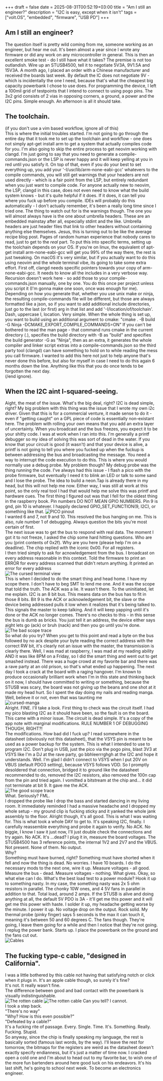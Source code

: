 +++ 
draft = false
date = 2025-08-31T00:52:19+03:00
title = "Am I still an engineer?"
description = "I2C is easy, except when it isn't"
tags = ["volt.OS", "embedded", "firmware", "USB PD"]
+++

## Am I still an engineer? 

The question itself is pretty wild coming from me, someone working as an engineer, but hear me out. It's been almost a year since I wrote any firmware or did any work on any microcontroller in general. This is then an excellent smoke test - do I still have what it takes? The premise is not too outlandish. Wire up an STUSB4500, tell it to negotiate 5V3A, 9V1.5A  and 15V3A. A month ago, I placed an order with a Chinese manufacturer and received the boards last week. By default the IC does not negotiate 9V - which is incidentally the one I need, because that's what the cheapest big capacity powerbank I chose to use does. For programming the device, I left a 100mil grid of testpoints that I intend to connect to using pogo pins. The 3x2 grid consists of 2 vias in opposing corners, a ground, a power and the I2C pins. Simple enough. An afternoon is all it should take.   

## The toolchain.

(if you don't use a vim based workflow, ignore all of this)  
This is where the initial troubles started. I'm not going to go through the entire day that it took me to set up the toolchain and workflow - one does not simply apt-get install arm to get a system that actually compiles code for you. I'm also going to skip the entire process to get neovim working with clangd. I'm just going to say that you need to generate a compile-commands.json or the LSP is never happy and it will keep yelling at you in red until you satisfy it. On top of that, even if you do your best to set everything up, you add your '-I/usr/lib/arm-none-eabi-gcc' whatevers to the compile commands, you will still get warnings that your headers are not used directly - which is a fair point from the LSP, but entirely redundant when you just want to compile code. For anyone actually new to neovim, the LSP, clangd in this case, does not even need to know what the build system knows - but it's quite helpful if it does. If it does, it can tell you where you fuck up before you compile. IDEs will probably do this automatically - I don't actually remember, it's been a really long time since I tried one. The thing to watch out for is the warnings though. The one you will almost always have is the one about umbrella headers. These are an embedded mainstay after all, especially stdint and the like. Umbrella headers are just header files that link to other headers without containing anything else themselves. 
Jesus, this is turning out to be like the average recipe blog post. Pages of random human experience that nobody cares to read, just to get to the _real_ part. To put this into specific terms, setting up the toolchain depends on your OS. If you're on linux, the equivalent of apt-get install arm-none-eabi-gcc will get you 99% of the way there, the rest is just tweaking. On macOS it's very similar, but if you actually want to do this using neovim and the whole terminal vibe, its going to take some extra effort. First off, clangd needs specific pointers towards your copy of arm-none-eabi-gcc. It needs to know all the includes in a very verbose way. Recursion doesn't work here - so add those to your compile-commands.json manually, one by one. You do this once per project unless you script it (I'm gonna make one soon, once was enough for me). Depending on how you generate that, whether you use unix make or ninja, the resulting compile-commands file will be different, but those are always formatted like a json, so if you want to add additional include directories, just go to the last (or first) arg in that list and add '-I/location/of/toolchain'. Dash, uppercase I, location. Very simple. When the whole thing is set up, you want to build using an additional argument to cmake:
"cmake . -B build -G Ninja -DCMAKE_EXPORT_COMPILE_COMMANDS=ON"
If you can't be bothered to read the man page - that command runs cmake in the current directory (.), specifies the build directory with -B as "build" and specifies the build generator -G as "Ninja", then as an extra, it generates the whole compiler and linker script extras into a compile-commands.json so the third party tool (clangd) can have something to hold on to while reading the mess you call firmware. 
I wanted to add this here not just to help anyone that's never done this before, but also for myself in case I need to do this again 6 months down the line. Anything like this that you do once tends to be forgotten the next day.  
(/end ignore).


## When the I2C aint I-squared-seeing. 

Aight, the meat of the issue. What's the big deal, right? I2C is dead simple, right? My big problem with this thing was the issue that I wrote my own i2c driver. Given that this is for a commercial venture, it made sense to do it - even if "getting caught" on a GPL piece of code is essentially non-existant here. The problem with rolling your own means that you add an extra layer of uncertainty. When you broadcast and the bus freezes, you expect it to be your shitty code. I was at work when I ran into this. I'm generally a printf debugger so my idea of solving this was sort of dead in the water. If you know that your circuit is good (it wasn't) and that your device is alive, a printf is not going to tell you where you fucked up when the fuckup is between addressing the bus and broadcasting the message. You need a way to interrupt the code execution to do this. This is where you would normally use a debug probe. My problem though? My debug probe was the thing running the code. I've always had this issue - I flash a pico with the probe firmware, but eventually I need it to blink an LED or talk to some sand and I lose the probe. The idea to build a neon.Tap is already there in my head, but this will not help me now. Either way, I was still at work at this point, so the only real tool I had that would help me solve this was printf and hardware cues.
The first thing I figured out was that I fell for the oldest thing in the raspberry book. Pin numbers DO NOT MEAN GPIO NUMBERS. Pin 9 is gnd, pin 10 is whatever. I happily declared GPIO_SET_FUNCTION(9, I2C), or something like that. 
![PICO pinout](/img/pico-pinout.png)  
I wanted 6 and 7, not 9 and 10. This resolved the bus hanging on me. This is also, rule number 1 of debugging. Always question the bits you're most certain of first.  
The next issue was to get the bus to respond with real data. The moment I got it to not freeze, I asked the chip some hard hitting questions. Who are you (print contents of 0x2f). Why are you here (please help I'm on a deadline). The chip replied with the iconic 0x00. For all registers.  
I then tried simply to ask for acnowledgement from the bus. I broadcast on every address reasonable in this context. Told the firmware to print an ERROR for every address scanned that didn't return anything. It printed an error for every address  
![The cursed terminal view](/img/bad-terminal.png)   
This is when I decided to do the smart thing and head home. I have my scope there. I don't have to beg SMT to lend me one. And it was the scope that told the truth. The ACK was a lie. It wasn't there. To the uninitiated, let me explain. I2C is an 8 bit bus. This means data on the bus has to fit in those 8 bits. Bit 9 is the ACK or acknowledgement bit, the slave or the device being addressed pulls it low when it realizes that it's being talked to. This signals the master to keep talking. And it will keep yapping until it's done or the ACK no longer comes. There's no checks to this - in this sense the bus is dumb as bricks. You just tell it an address, the device either says aight lets go (ack) or bruh (nack) and then you go until you're done. 
![The bad scope trace](/img/bad_ack.jpg)  
So what do you try? When you get to this point and read a byte on the bus followed by no ack despite your byte reading the correct address with the correct RW bit, it's clearly not an issue with the master, the transmission is clearly there. Well, I was mad at raspberry, I was mad at my reading ability AND it was like 8PM on a Friday, so I did the smart thing and went out to get smashed instead. There was a huge crowd at my favorite bar and there was a rave party at an old prison, so that's what ended up happening. 
The next day I took a crack at the board with a raging hangover. I'm known to produce occasionally brilliant work when I'm in this state and thinking back on it now, I should have committed to writing or something, because the STUSB was scary, the board was not giving up the beans and one shot at it made my head hurt. So I spent the day doing my nails and reading manga. Well, believe it or not, even that was taunting me  
![cursed-manga](/img/cursed-manga.jpg)  
Alright. FINE. I'll take a look. First thing to check was the circuit itself. I had my pico blasting I2C as it should have been, so the fault is on the board.  
This came with a minor issue. The circuit is dead simple. It's a copy of the app note with marginal modifications. RULE NUMBER 1 OF DEBUGGING THOUGH, RIGHT?!  
The modifications. How bad did I fuck up? I read somewhere in the datasheet (obviously not this datasheet), that the VSYS pin is meant to be used as a power backup for the system. This is what I intended to use to program I2C. Don't plug in USB, just the pico via the pogo pins, blast 3V3 at VSYS like I'm a DJ at the rave party, go bbhleerrrghgh at the I2C and hope it understands. Well. I'm glad I didn't connect to VSYS when I put 20V on VBUS (default PDO3 setting), because VSYS follows VDD. So I promptly desoldered that connection, bridged it to ground like the datasheet recommended to do, removed the I2C resistors, also removed the 100n cap from the pin  and tried again. I vomitted a bitstream at the chip and... it did not terminate at bit 9. It gave me the ACK.   
![The good scope trace](/img/good_ack.jpg)  
What. Seriously? FML.  
I dropped the probe like I drop the bass and started dancing in my living room. It immediately reminded I had a massive headache and I dropped my whole setup - my ground clip is fucking sticky and it yanked the whole jank assembly to the floor. Alright though, it's all good. This is what I was waiting for. This is what took a whole DAY to get to. It's speaking I2C, finally. I carefully reassemble everything and probe it again to verify. No ACK. No biggie, I know I saw it just now, I'll just double check the connections and try again. No ACK. It's ...dead? I plug it in, measure the board voltages. The STUSB4500 has 3 reference points, the internal 1V2 and 2V7 and the VBUS. Not present. None of them. No output.  
Why?  
Something must have burned, right? Something must have shorted when it fell and now the thing is dead. No worries. I have 10 boards. I do the necessary mods to the next one, wire it up. Measure voltages - all good. Measure the bus - dead. Measure voltages - nothing. What gives. Okay, so what else can I do. What's the best load test to a power module? Hook it up to something nasty. In my case, the something nasty was 2x 5 ohm resistors in parallel. The chonky 10W ones, and 4 5V fans in parallel in addition to that. Total load, around 2 amps. If the STUSB is alive and doing anything at all, the default 5V PDO is 3A - it'll get me this power and it will get me this power with haste. I solder it up, my headache getting worse by the minute. I power it up. No voltage drop on the output. Rock solid. My thermal probe (pinky finger) says 5 seconds is the max it can touch it, meaning it's between 50 and 60 degrees C. The fans though. They're going, I leave them going for a while and then I notice that they're not going. I replug the power bank. Starts up. I place the powerbank on the ground and the fans cut out.  
![Cables](/img/cable.png)  


## The fucking type-c cable, "designed in California". 

I was a little bothered by this cable not having that satisfying notch or click when it plugs in. It's an apple cable though, so surely it's fine? <insert cable.png>  
It's not. It really wasn't fine.  
The difference between good and bad contact with the powerbank is visually indistinguishable.  
![The rotten cable](/img/cable_connected.jpg)
![The rotten cable](/img/cable_not_connected.jpg)
Can you tell? I cannot.  
I took a step back.  
"There's no way"  
"Why? How is this even possible?"  
"Defeated by a cable?"  
It's a fucking rite of passage. Every. Single. Time. It's. Something. Really. Fucking. Stupid.  
So anyway, since the chip is finally speaking my language, the rest is basically sorted (famous last words, by the way). I'll leave the rest for tomorrow, the bitmaps for the registers are weird as the datasheet doesn't exactly specify endianness, but it's just a matter of time now. 
I cracked open a cold one and I'm about to head out to my favorite bar, to wish one of the more fun bartenders around here good luck on his endeavors. It's his last shift, he's going to school next week. To become an electronics engineer.    


